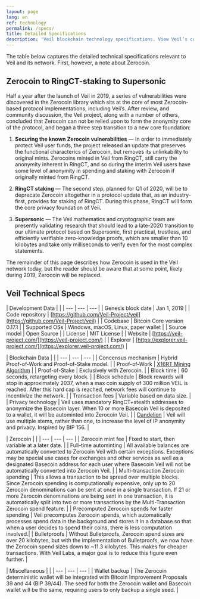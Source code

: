 ```yaml
---
layout: page
lang: en
ref: technology
permalink: /specs/
title: Detailed Specifications
description: 'Veil blockchain technology specifications. View Veil’s codebase, GitHub repository address, mining algorithm, consensus, license, minting, and other data.'
---
```

The table below captures the detailed technical specifications relevant to Veil and its network. First, however, a note about Zerocoin.

## Zerocoin to RingCT-staking to Supersonic

Half a year after the launch of Veil in 2019, a series of vulnerabilities were discovered in the Zerocoin library which sits at the core of most Zerocoin-based protocol implementations, including Veil’s. After review, and community discussion, the Veil project, along with a number of others, concluded that Zerocoin can not be relied upon to form the anonymity core of the protocol, and began a three step transition to a new core foundation:

1. **Securing the known Zerocoin vulnerabilities** —  In order to immediately protect Veil user funds, the project released an update that preserves the functional characterics of Zerocoin, but removes its unlinkability to original mints. Zerocoins minted in Veil from RingCT, still carry the anonymity inherent in RingCT, and so during the interim Veil users have some level of anonymity in spending and staking with Zerocoin if originally minted from RingCT.

2. **RingCT staking** — The second step, planned for Q1 of 2020, will be to deprecate Zerocoin altogether in a protocol update that, as an industry-first, provides for staking of RingCT. During this phase, RingCT will form the core privacy foundation of Veil.

3. **Supersonic** — The Veil mathematics and cryptographic team are presently validating research that should lead to a late-2020 transition to our ultimate protocol based on Supersonic, first practical, trustless, and efficiently verifiable zero-knowledge proofs, which are smaller than 10 kilobytes and take only milliseconds to verify even for the most complex statements.

The remainder of this page describes how Zerocoin is used in the Veil network today, but the reader should be aware that at some point, likely during 2019, Zerocoin will be replaced.

## Veil Technical Specs

| Development Data | |
| --- | --- | --- |
| Genesis block date | Jan 1, 2019 |
| Code repository | [https://github.com/Veil-Project/veil](https://github.com/Veil-Project/veil) |
| Codebase | Bitcoin Core version 0.17.1 |
| Supported OSs | Windows, macOS, Linux, paper wallet |
| Source model | Open Source |
| License | MIT License |
| Website | [https://veil-project.com/](https://veil-project.com/) |
| Explorer | [https://explorer.veil-project.com/](https://explorer.veil-project.com/) |

| Blockchain Data | |
| --- | --- | --- |
| Concensus mechanism | Hybrid Proof-of-Work and Proof-of-Stake model. | 
| Proof-of-Work | [X16RT Mining Algorithm](/faqs/#x16rt) |
| Proof-of-Stake | Exclusively with Zerocoin. | 
| Block time | 60 seconds, retargeting every block. |
| Block schedule | Block rewards will stop in approximately 2037, when a max coin supply of 300 million VEIL is reached. After this hard cap is reached, network fees will continue to incentivize the network. | 
| Transaction fees | Variable based on data size.  |
| Privacy technology | Veil uses mandatory RingCT+stealth addresses to anonymize the Basecoin layer. When 10 or more Basecoin Veil is deposited to a wallet, it will be autominted into Zerocoin Veil. |
| [Dandelion](/faqs/#dandelion) | Veil will use multiple stems, rather than one, to increase the level of IP anonymity and privacy. Inspired by BIP 156. |


| Zerocoin | |
| --- | --- | --- |
| Zerocoin mint fee | Fixed to start, then variable at a later date.  |
| Full-time autominting | All available balances are automatically converted to Zerocoin Veil with certain exceptions. Exceptions may be special use cases for exchanges and other services as well as a designated Basecoin address for each user where Basecoin Veil will not be automatically converted into Zerocoin Veil. |
| Multi-transaction Zerocoin spending | This allows a transaction to be spread over multiple blocks. Since Zerocoin spending is computationally expensive, only up to 20 Zerocoin denominations can be sent at once in a single transaction. If 21 or more Zerocoin denominations are being sent in one transaction, it is automatically split into two or more transactions by the Multi-Transaction Zerocoin spend feature. |
| Precomputed Zerocoin spends for faster spending | Veil precomputes Zerocoin spends, which automatically processes spend data in the background and stores it in a database so that when a user decides to spend their coins, there is less computation involved.|
| Bulletproofs | Without Bulletproofs, Zerocoin spend sizes are over 20 kilobytes, but with the implementation of Bulletproofs, we now have the Zerocoin spend sizes down to ~11.3 kilobytes. This makes for cheaper transactions. With Veil Labs, a major goal is to reduce this figure even further. |


| Miscellaneous | |
| --- | --- | --- |
| Wallet backup | The Zerocoin deterministic wallet will be integrated with Bitcoin Improvement Proposals 39 and 44 (BIP 39/44). The seed for both the Zerocoin wallet and Basecoin wallet will be the same, requiring users to only backup a single seed. |
